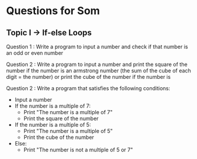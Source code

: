 # Questions for Som

## Topic I -> If-else Loops
Question 1 : Write a program to input a number and check if that number is an odd or even number

Question 2 : Write a program to input a number and print the square of the number if the number is an armstrong number (the sum of the cube of each digit = the number) or print the cube of the number if the number is 

Question 2 : Write a program that satisfies the following conditions:
- Input a number
- If the number is a multiple of 7:
    - Print "The number is a multiple of 7"
    - Print the square of the number
- If the number is a multiple of 5:
    - Print "The number is a multiple of 5"
    - Print the cube of the number
- Else:
    - Print "The number is not a multiple of 5 or 7"
